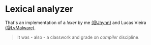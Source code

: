 # Lexical analyzer

That's an implementation of a _lexer_ by me 
[(@Jhynn)](https://github.com/Jhynn) and 
Lucas Vieira [(@LvMalware)](https://github.com/LvMalware).

> It was - also - a classwork and grade on _compiler_ discipline.

